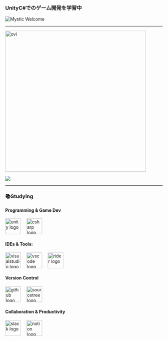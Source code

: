 ### UnityC#でのゲーム開発を学習中
<p align="left">
<img src="https://readme-typing-svg.demolab.com?font=Fira+Code&pause=1000&color=808080&width=450&lines=Welcome+to+my+profile.;I'm+5unad0ke1.;Nice+meeting+you."alt = "Mystic Welcome">
</p>

---

<img src="https://github-readme-stats.vercel.app/api?username=5unad0ke1&show_icons=true&locale=en&theme=dark" alt="ovi" width="450" /></p>

<div align="left">
  <img src="https://visitor-badge.laobi.icu/badge?page_id=5unad0ke1.5unad0ke1&"  />
</div>

---

<h3 align="left">📚Studying</h3>

<h4 align="left">Programming & Game Dev</h4>

<div align="left">
  <img src="https://skillicons.dev/icons?i=unity" height="50" alt="unity logo"  />
  <img width="10" />
  <img src="https://skillicons.dev/icons?i=cs" height="50" alt="csharp logo"  />
</div>

<h4 align="left">IDEs & Tools:</h4>

<div align="left">
  <img src="https://skillicons.dev/icons?i=visualstudio" height="50" alt="visualstudio logo"  />
  <img width="10" />
  <img src="https://skillicons.dev/icons?i=vscode" height="50" alt="vscode logo"  />
  <img width="10" />
  <img src="https://skillicons.dev/icons?i=rider" height="50" alt="rider logo"  />
</div>

<h4 align="left">Version Control</h4>

<div align="left">
  <img src="https://skillicons.dev/icons?i=github" height="50" alt="github logo"  />
  <img width="10" />
  <img src="https://cdn.simpleicons.org/sourcetree/0052CC" height="50" alt="sourcetree logo"  />
</div>

<h4 align="left">Collaboration & Productivity</h4>

<div align="left">
  <img src="https://cdn.jsdelivr.net/gh/devicons/devicon/icons/slack/slack-original.svg" height="50" alt="slack logo"  />
  <img width="10" />
  <img src="https://cdn.jsdelivr.net/gh/devicons/devicon/icons/notion/notion-original.svg" height="50" alt="notion logo"  />
</div>
<!--
**5unad0ke1/5unad0ke1** is a ✨ _special_ ✨ repository because its `README.md` (this file) appears on your GitHub profile.

Here are some ideas to get you started:

- 🔭 I’m currently working on ...
- 🌱 I’m currently learning ...
- 👯 I’m looking to collaborate on ...
- 🤔 I’m looking for help with ...
- 💬 Ask me about ...
- 📫 How to reach me: ...
- 😄 Pronouns: ...
- ⚡ Fun fact: ...
-->
